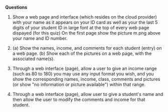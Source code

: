 
<b> Questions </b> 

1. Show a web page and interface (which resides on the cloud provider) with your name as it appears on your ID card 
     as well as your the last 5 digits of your student ID in large font at the top of every web page dispayed (for this quiz)
     On the first page show the picture m.png above your name and ID number.

 2. (a) Show the names, income, and comments for each student (entry) on a web page.
     (b) Show each of the pictures on a web page, with the associated name(s).

 3. Through a web interface (page), allow a user to give an income range (such as 80 to 180)  you may use any input format you wish, 
     and you show the corresponding names, income, class, comments and pictures (or show "no information or picture available") 
     within that range.

 4. Through a web interface (page), allow user to give a student's name and then allow the user to modify the comments and income
     for that student.
